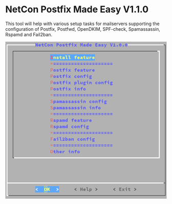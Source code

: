 NetCon Postfix Made Easy V1.1.0
===============================

This tool will help with various setup tasks for mailservers supporting the configuration of Postfix, Postfwd, OpenDKIM, SPF-check, Spamassassin, Rspamd and Fail2ban.

<p align="center">
  <img src="https://raw.githubusercontent.com/netcon-consulting/pf-menu/master/images/main.png">
</p>
